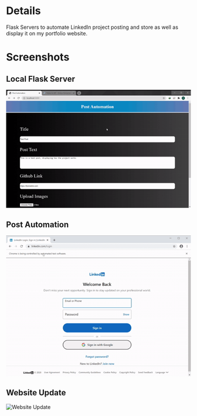 # Details

Flask Servers to automate LinkedIn project posting and store as well as display it on my portfolio website.

# Screenshots

## Local Flask Server

![Local Server](Server-Template.gif)

## Post Automation

![Post Automation](LinkedIn-Posting.gif)

## Website Update

![Website Update](Website-Update.gif)
